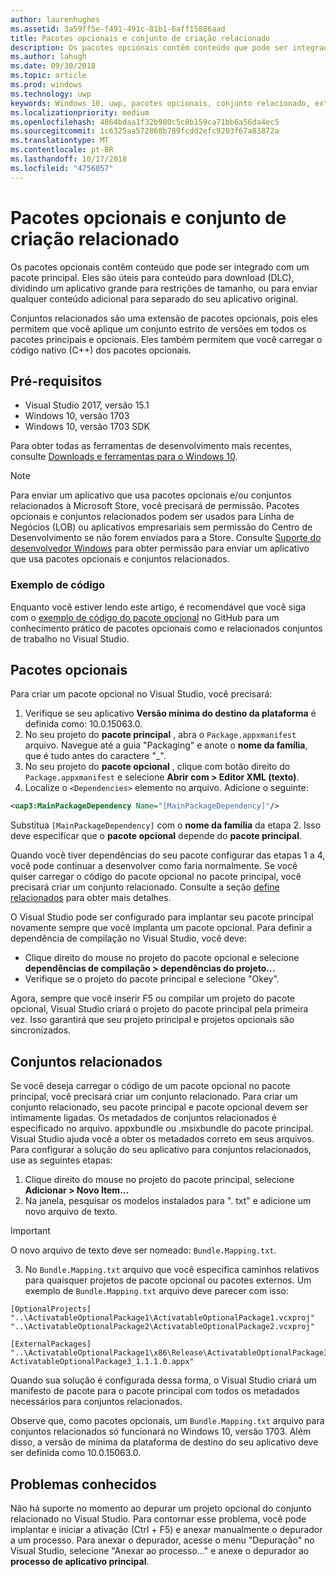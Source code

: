 ```yaml
---
author: laurenhughes
ms.assetid: 3a59ff5e-f491-491c-81b1-6aff15886aad
title: Pacotes opcionais e conjunto de criação relacionado
description: Os pacotes opcionais contêm conteúdo que pode ser integrado com um pacote principal. Estes são úteis para o conteúdo para download (DLC), dividindo um aplicativo grande para restrições de tamanho ou para enviar qualquer conteúdo adicional para separado do seu aplicativo original.
ms.author: lahugh
ms.date: 09/30/2018
ms.topic: article
ms.prod: windows
ms.technology: uwp
keywords: Windows 10, uwp, pacotes opcionais, conjunto relacionado, extensão de pacote, o visual studio
ms.localizationpriority: medium
ms.openlocfilehash: 4864bdaa1f32b980c5c8b159ca71bb6a56da4ec5
ms.sourcegitcommit: 1c6325aa572868b789fcdd2efc9203f67a83872a
ms.translationtype: MT
ms.contentlocale: pt-BR
ms.lasthandoff: 10/17/2018
ms.locfileid: "4756057"
---
```

# <a name="optional-packages-and-related-set-authoring"></a>Pacotes opcionais e conjunto de criação relacionado
Os pacotes opcionais contêm conteúdo que pode ser integrado com um pacote principal. Eles são úteis para conteúdo para download (DLC), dividindo um aplicativo grande para restrições de tamanho, ou para enviar qualquer conteúdo adicional para separado do seu aplicativo original.

Conjuntos relacionados são uma extensão de pacotes opcionais, pois eles permitem que você aplique um conjunto estrito de versões em todos os pacotes principais e opcionais. Eles também permitem que você carregar o código nativo (C++) dos pacotes opcionais. 

## <a name="prerequisites"></a>Pré-requisitos

- Visual Studio 2017, versão 15.1
- Windows 10, versão 1703
- Windows 10, versão 1703 SDK

Para obter todas as ferramentas de desenvolvimento mais recentes, consulte [Downloads e ferramentas para o Windows 10](https://developer.microsoft.com/windows/downloads).

> [!NOTE]
> Para enviar um aplicativo que usa pacotes opcionais e/ou conjuntos relacionados à Microsoft Store, você precisará de permissão. Pacotes opcionais e conjuntos relacionados podem ser usados para Linha de Negócios (LOB) ou aplicativos empresariais sem permissão do Centro de Desenvolvimento se não forem enviados para a Store. Consulte [Suporte do desenvolvedor Windows](https://developer.microsoft.com/windows/support) para obter permissão para enviar um aplicativo que usa pacotes opcionais e conjuntos relacionados.

### <a name="code-sample"></a>Exemplo de código
Enquanto você estiver lendo este artigo, é recomendável que você siga com o [exemplo de código do pacote opcional](https://github.com/AppInstaller/OptionalPackageSample) no GitHub para um conhecimento prático de pacotes opcionais como e relacionados conjuntos de trabalho no Visual Studio.

## <a name="optional-packages"></a>Pacotes opcionais
Para criar um pacote opcional no Visual Studio, você precisará:
1. Verifique se seu aplicativo **Versão mínima do destino da plataforma** é definida como: 10.0.15063.0.
2. No seu projeto do **pacote principal** , abra o `Package.appxmanifest` arquivo. Navegue até a guia "Packaging" e anote o **nome da família**, que é tudo antes do caractere "_".
3. No seu projeto do **pacote opcional** , clique com botão direito do `Package.appxmanifest` e selecione **Abrir com > Editor XML (texto)**.
4. Localize o `<Dependencies>` elemento no arquivo. Adicione o seguinte:

```XML
<uap3:MainPackageDependency Name="[MainPackageDependency]"/>
```

Substitua `[MainPackageDependency]` com o **nome da família** da etapa 2. Isso deve especificar que o **pacote opcional** depende do **pacote principal**.

Quando você tiver dependências do seu pacote configurar das etapas 1 a 4, você pode continuar a desenvolver como faria normalmente. Se você quiser carregar o código do pacote opcional no pacote principal, você precisará criar um conjunto relacionado. Consulte a seção [define relacionados](#related_sets) para obter mais detalhes.

O Visual Studio pode ser configurado para implantar seu pacote principal novamente sempre que você implanta um pacote opcional. Para definir a dependência de compilação no Visual Studio, você deve:

- Clique direito do mouse no projeto do pacote opcional e selecione **dependências de compilação > dependências do projeto...**
- Verifique se o projeto do pacote principal e selecione "Okey". 

Agora, sempre que você inserir F5 ou compilar um projeto do pacote opcional, Visual Studio criará o projeto do pacote principal pela primeira vez. Isso garantirá que seu projeto principal e projetos opcionais são sincronizados.

## Conjuntos relacionados<a name="related_sets"></a>

Se você deseja carregar o código de um pacote opcional no pacote principal, você precisará criar um conjunto relacionado. Para criar um conjunto relacionado, seu pacote principal e pacote opcional devem ser intimamente ligadas. Os metadados de conjuntos relacionados é especificado no arquivo. appxbundle ou .msixbundle do pacote principal. Visual Studio ajuda você a obter os metadados correto em seus arquivos. Para configurar a solução do seu aplicativo para conjuntos relacionados, use as seguintes etapas:

1. Clique direito do mouse no projeto do pacote principal, selecione **Adicionar > Novo Item...**
2. Na janela, pesquisar os modelos instalados para ". txt" e adicione um novo arquivo de texto.
> [!IMPORTANT]
> O novo arquivo de texto deve ser nomeado: `Bundle.Mapping.txt`.
3. No `Bundle.Mapping.txt` arquivo que você especifica caminhos relativos para quaisquer projetos de pacote opcional ou pacotes externos. Um exemplo de `Bundle.Mapping.txt` arquivo deve parecer com isso:

```syntax
[OptionalProjects]
"..\ActivatableOptionalPackage1\ActivatableOptionalPackage1.vcxproj"
"..\ActivatableOptionalPackage2\ActivatableOptionalPackage2.vcxproj"

[ExternalPackages]
"..\ActivatableOptionalPackage1\x86\Release\ActivatableOptionalPackage3_1.1.1.0\ ActivatableOptionalPackage3_1.1.1.0.appx"
```

Quando sua solução é configurada dessa forma, o Visual Studio criará um manifesto de pacote para o pacote principal com todos os metadados necessários para conjuntos relacionados. 

Observe que, como pacotes opcionais, um `Bundle.Mapping.txt` arquivo para conjuntos relacionados só funcionará no Windows 10, versão 1703. Além disso, a versão de mínima da plataforma de destino do seu aplicativo deve ser definida como 10.0.15063.0.

## Problemas conhecidos<a name="known_issues"></a>

Não há suporte no momento ao depurar um projeto opcional do conjunto relacionado no Visual Studio. Para contornar esse problema, você pode implantar e iniciar a ativação (Ctrl + F5) e anexar manualmente o depurador a um processo. Para anexar o depurador, acesse o menu "Depuração" no Visual Studio, selecione "Anexar ao processo..." e anexe o depurador ao **processo de aplicativo principal**.